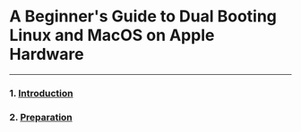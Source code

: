 # **A Beginner's Guide to Dual Booting Linux and MacOS on Apple Hardware**
---

### 1. [Introduction](Introduction.md)

### 2. [Preparation](Preparation.md)
